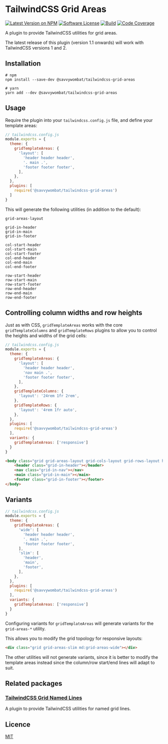 # TailwindCSS Grid Areas

[![Latest Version on NPM](https://img.shields.io/npm/v/@savvywombat/tailwindcss-grid-areas)](https://www.npmjs.com/package/@savvywombat/tailwindcss-areas)
[![Software License](https://img.shields.io/badge/license-MIT-brightgreen.svg)](https://github.com/SavvyWombat/tailwindcss-grid-areas/blob/main/LICENSE)
[![Build](https://img.shields.io/github/workflow/status/SavvyWombat/tailwindcss-grid-areas/Test?label=build)](https://github.com/SavvyWombat/tailwindcss-grid-areas/actions)
[![Code Coverage](https://codecov.io/gh/SavvyWombat/tailwindcss-grid-areas/branch/main/graph/badge.svg)](https://codecov.io/gh/SavvyWombat/tailwindcss-grid-areas)

A plugin to provide TailwindCSS utilities for grid areas.

The latest release of this plugin (version 1.1 onwards) will work with TailwindCSS versions 1 and 2.

## Installation

```
# npm
npm install --save-dev @savvywombat/tailwindcss-grid-areas

# yarn
yarn add --dev @savvywombat/tailwindcss-grid-areas
```

## Usage

Require the plugin into your `tailwindcss.config.js` file, and define your template areas:

```javascript
// tailwindcss.config.js
module.exports = {
  theme: {
    gridTemplateAreas: {
      'layout': [
        'header header header',
        '. main .',
        'footer footer footer',
      ],
    },
  },
  plugins: [
    require('@savvywombat/tailwindcss-grid-areas')
  ]
}
```

This will generate the following utilities (in addition to the default):

```
grid-areas-layout

grid-in-header
grid-in-main
grid-in-footer

col-start-header
col-start-main
col-start-footer
col-end-header
col-end-main
col-end-footer

row-start-header
row-start-main
row-start-footer
row-end-header
row-end-main
row-end-footer
```

## Controlling column widths and row heights

Just as with CSS, `gridTemplateAreas` works with the core `gridTemplateColumns` and `gridTemplateRows` plugins to allow you to control the heights and widths of the grid cells:

```javascript
// tailwindcss.config.js
module.exports = {
  theme: {
    gridTemplateAreas: {
      'layout': [
        'header header header',
        'nav main .',
        'footer footer footer',
      ],
    },
    gridTemplateColumns: {
      'layout': '24rem 1fr 2rem',
    },
    gridTemplateRows: {
      'layout': '4rem 1fr auto',
    },
  },
  plugins: [
    require('@savvywombat/tailwindcss-grid-areas')
  ],
  variants: {
    gridTemplateAreas: ['responsive']
  }
}
```

```html
<body class="grid grid-areas-layout grid-cols-layout grid-rows-layout h-full">
    <header class="grid-in-header"></header>
    <nav class="grid-in-nav"></nav>
    <main class="grid-in-main"></main>
    <footer class="grid-in-footer"></footer>
</body>
```

## Variants

```javascript
// tailwindcss.config.js
module.exports = {
  theme: {
    gridTemplateAreas: {
      'wide': [
        'header header header',
        '. main .',
        'footer footer footer',
      ],
      'slim': [
        'header',
        'main',
        'footer',
      ],
    },
  },
  plugins: [
    require('@savvywombat/tailwindcss-grid-areas')
  ],
  variants: {
    gridTemplateAreas: ['responsive']
  }
}
```

Configuring variants for `gridTemplateAreas` will generate variants for the `grid-areas-*` utility.

This allows you to modify the grid topology for responsive layouts:

```html
<div class="grid grid-areas-slim md:grid-areas-wide"></div>
```

The other utilities will not generate variants, since it is better to modify the template areas instead since the column/row start/end lines will adapt to suit.

## Related packages

### [TailwindCSS Grid Named Lines](https://github.com/SavvyWombat/tailwindcss-grid-named-lines)

A plugin to provide TailwindCSS utilities for named grid lines.

## Licence

[MIT](https://github.com/SavvyWombat/tailwindcss-grid-areas/blob/main/LICENSE)
